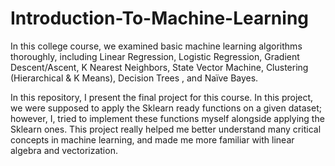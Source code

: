 # Introduction-To-Machine-Learning
In this college course, we examined basic machine learning algorithms thoroughly, including Linear Regression, Logistic Regression, Gradient Descent/Ascent, K Nearest Neighbors, State Vector Machine, Clustering (Hierarchical &amp; K Means), Decision Trees , and Naïve Bayes. 

In this repository, I present the final project for this course. In this project, we were supposed to apply the Sklearn ready functions on a given dataset; however, I, tried to implement these functions myself alongside applying the Sklearn ones. This project really helped me better understand many critical concepts in machine learning, and made me more familiar with linear algebra and vectorization.
